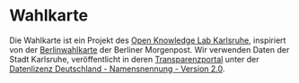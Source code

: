 # Wahlkarte

Die Wahlkarte ist ein Projekt des [Open Knowledge Lab Karlsruhe](https://codefor.de/karlsruhe), inspiriert von der [Berlinwahlkarte](http://berlinwahlkarte2016.morgenpost.de/) der Berliner Morgenpost.
Wir verwenden Daten der Stadt Karlsruhe, veröffentlicht in deren [Transparenzportal](https://transparenz.karlsruhe.de) unter der [Datenlizenz Deutschland - Namensnennung - Version 2.0](https://www.govdata.de/dl-de/by-2-0).
